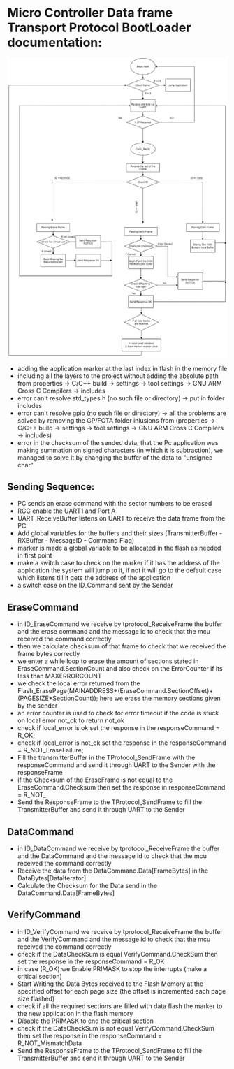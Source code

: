# Micro Controller Data frame Transport Protocol BootLoader documentation:

![](/Images/BL_FlowChart.jpg)
- adding the application marker at the last index in flash in the memory file
- including all the layers to the project without adding the absolute path from properties -> C/C++ build -> settings -> tool settings -> GNU ARM Cross C Compilers -> includes
- error can't resolve std_types.h (no such file or directory) -> put in folder includes
- error can't resolve gpio (no such file or directory) -> all the problems are solved by removing the GP/FOTA folder inlusions from (properties -> C/C++ build -> settings -> tool settings -> GNU ARM Cross C Compilers -> includes)
- error in the checksum of the sended data, that the Pc application was making summation on signed characters (in which it is subtraction), we managed to solve it by changing the buffer of the data to "unsigned char"

## Sending Sequence: 

- PC sends an erase command with the sector numbers to be erased
- RCC enable the UART1 and Port A
- UART_ReceiveBuffer listens on UART to receive the data frame from the PC
- Add global variables for the buffers and their sizes (TransmitterBuffer - RXBuffer - MessageID - Command Flag)
- marker is made a global variable to be allocated in the flash as needed in first point
- make a switch case to check on the marker if it has the address of the application the system will jump to it, if not it will go to the default case which listens till it gets the address of the application
- a switch case on the ID_Command sent by the Sender

## EraseCommand

- in ID_EraseCommand we receive by tprotocol_ReceiveFrame the buffer and the erase command and the message id to check that the mcu received the command correctly
- then we calculate checksum of that frame to check that we received the frame bytes correctly
- we enter a while loop to erase the amount of sections stated in EraseCommand.SectionCount and also check on the ErrorCounter if its less than MAXERRORCOUNT
- we check the local error returned from the Flash_ErasePage(MAINADDRESS+(EraseCommand.SectionOffset)+(PAGESIZE*SectionCount)); here we erase the memory sections given by the sender
- an error counter is used to check for error timeout if the code is stuck on local error not_ok to return not_ok
- check if local_error is ok set the response in the responseCommand = R_OK;
- check if local_error is not_ok set the response in the responseCommand = R_NOT_EraseFailure;
- Fill the transmitterBuffer in the TProtocol_SendFrame with the responseCommand and send it through UART to the Sender with the responseFrame
- if the Checksum of the EraseFrame is not equal to the EraseCommand.Checksum then set the response in responseCommand = R_NOT_ 
- Send the ResponseFrame to the TProtocol_SendFrame to fill the TransmitterBuffer and send it through UART to the Sender

## DataCommand

- in ID_DataCommand we receive by tprotocol_ReceiveFrame the buffer and the DataCommand and the message id to check that the mcu received the command correctly
- Receive the data from the DataCommand.Data[FrameBytes] in the DataBytes[DataIterator]
- Calculate the Checksum for the Data send in the DataCommand.Data[FrameBytes]

## VerifyCommand

- in ID_VerifyCommand we receive by tprotocol_ReceiveFrame the buffer and the VerifyCommand and the message id to check that the mcu received the command correctly
- check if the DataCheckSum is equal VerifyCommand.CheckSum then set the response in the responseCommand = R_OK
- in case (R_OK) we Enable PRIMASK to stop the interrupts (make a critical section)
- Start Writing the Data Bytes received to the Flash Memory at the specified offset for each page size (the offset is incremented each page size flashed)
- check if all the required sections are filled with data flash the marker to the new application in the flash memory
- Disable the PRIMASK to end the critical section
- check if the DataCheckSum is  not equal VerifyCommand.CheckSum then set the response in the responseCommand = R_NOT_MismatchData
- Send the ResponseFrame to the TProtocol_SendFrame to fill the TransmitterBuffer and send it through UART to the Sender

